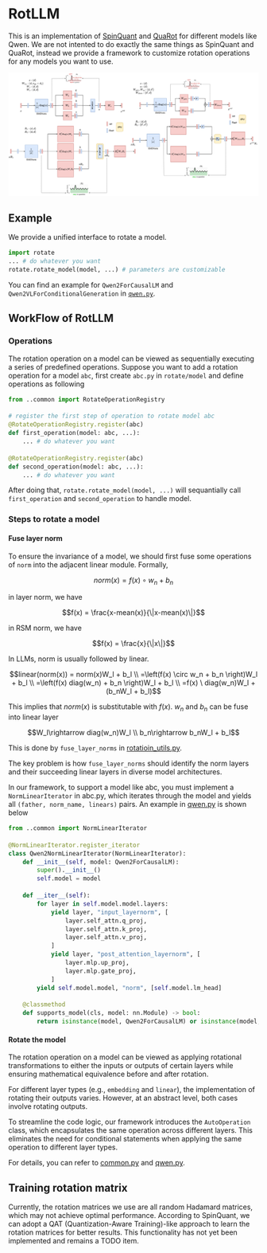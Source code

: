 # RotLLM
This is an implementation of [SpinQuant](https://arxiv.org/abs/2405.16406) and [QuaRot](https://arxiv.org/abs/2404.00456) for different models like Qwen. We are not intented to do exactly the same things as SpinQuant and QuaRot, instead we provide a framework to customize rotation operations for any models you want to use.

![Example rotation for Qwen2](./assets/image.png)

## Example
We provide a unified interface to rotate a model.
```python
import rotate
... # do whatever you want
rotate.rotate_model(model, ...) # parameters are customizable
```
You can find an example for `Qwen2ForCausalLM` and `Qwen2VLForConditionalGeneration` in [`qwen.py`](./example/qwen.py).

## WorkFlow of RotLLM
### Operations
The rotation operation on a model can be viewed as sequentially executing a series of predefined operations. Suppose you want to add a rotation operation for a model `abc`, first create `abc.py` in `rotate/model` and define operations as following
```python
from ..common import RotateOperationRegistry

# register the first step of operation to rotate model abc
@RotateOperationRegistry.register(abc)
def first_operation(model: abc, ...):
    ... # do whatever you want

@RotateOperationRegistry.register(abc)
def second_operation(model: abc, ...):
    ... # do whatever you want
```
After doing that, `rotate.rotate_model(model, ...)` will sequantially call `first_operation` and `second_operation` to handle model.

### Steps to rotate a model
#### Fuse layer norm
To ensure the invariance of a model, we should first fuse some operations of `norm` into the adjacent linear module.
Formally, 
```math
norm(x) = f(x) \circ w_n + b_n
```
in layer norm, we have
```math
f(x) = \frac{x-mean(x)}{\|x-mean(x)\|}
```
in RSM norm, we have
```math
f(x) = \frac{x}{\|x\|}
```
In LLMs, norm is usually followed by linear.
```math
linear(norm(x)) = norm(x)W_l + b_l \\
=\left(f(x) \circ w_n + b_n \right)W_l + b_l \\
=\left(f(x) diag(w_n) + b_n \right)W_l + b_l \\
=f(x) \ diag(w_n)W_l + (b_nW_l + b_l)
```
This implies that $`norm(x)`$ is substitutable with $`f(x)`$. $`w_n`$ and $`b_n`$ can be fuse into linear layer
```math
W_l\rightarrow diag(w_n)W_l \\
b_n\rightarrow b_nW_l + b_l
```

This is done by `fuse_layer_norms` in [rotatioin_utils.py](./rotate/rotation_utils.py).

The key problem is how `fuse_layer_norms` should identify the norm layers and their succeeding linear layers in diverse model architectures.

In our framework, to support a model like abc, you must implement a `NormLinearIterator` in abc.py, which iterates through the model and yields all `(father, norm_name, linears)` pairs. An example in [qwen.py](./rotate/model/qwen.py) is shown below
```python
from ..common import NormLinearIterator

@NormLinearIterator.register_iterator
class Qwen2NormLinearIterator(NormLinearIterator):
    def __init__(self, model: Qwen2ForCausalLM):
        super().__init__()
        self.model = model
        
    def __iter__(self):
        for layer in self.model.model.layers:
            yield layer, "input_layernorm", [
                layer.self_attn.q_proj,
                layer.self_attn.k_proj,
                layer.self_attn.v_proj,
            ]
            yield layer, "post_attention_layernorm", [
                layer.mlp.up_proj,
                layer.mlp.gate_proj,
            ]
        yield self.model.model, "norm", [self.model.lm_head]
        
    @classmethod
    def supports_model(cls, model: nn.Module) -> bool:
        return isinstance(model, Qwen2ForCausalLM) or isinstance(model, Qwen2VLForConditionalGeneration)
```

#### Rotate the model
The rotation operation on a model can be viewed as applying rotational transformations to either the inputs or outputs of certain layers while ensuring mathematical equivalence before and after rotation.

For different layer types (e.g., `embedding` and `linear`), the implementation of rotating their outputs varies. However, at an abstract level, both cases involve rotating outputs.

To streamline the code logic, our framework introduces the `AutoOperation` class, which encapsulates the same operation across different layers. This eliminates the need for conditional statements when applying the same operation to different layer types.

For details, you can refer to [common.py](./rotate/common.py) and [qwen.py](./rotate/model/qwen.py).

## Training rotation matrix
Currently, the rotation matrices we use are all random Hadamard matrices, which may not achieve optimal performance. According to SpinQuant, we can adopt a QAT (Quantization-Aware Training)-like approach to learn the rotation matrices for better results. This functionality has not yet been implemented and remains a TODO item.